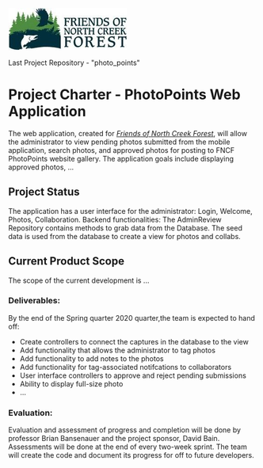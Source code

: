 ![logo](photo_points/wwwroot/images/fncf-rgb-horizontal-logo_1.jpg)

Last Project Repository - "photo_points"

# Project Charter - PhotoPoints Web Application

The web application, created for [_Friends of North Creek Forest_](https://www.friendsnorthcreekforest.org/), will allow the administrator to view pending photos submitted from the mobile application, search photos, and approved photos for posting to FNCF PhotoPoints website gallery. The application goals include displaying approved photos, ...

## Project Status

The application has a user interface for the administrator: Login, Welcome, Photos, Collaboration.
Backend functionalities: The AdminReview Repository contains methods to grab data from the Database. The seed data is used from the database to create a view for photos and collabs.

## Current Product Scope

The scope of the current development is ...

### Deliverables:

By the end of the Spring quarter 2020 quarter,the team is expected to hand off:

- Create controllers to connect the captures in the database to the view
- Add functionality that allows the administrator to tag photos
- Add functionality to add notes to the photos
- Add functionality for tag-associated notifcations to collaborators
- User interface controllers to approve and reject pending submissions
- Ability to display full-size photo
- ...

### Evaluation:

Evaluation and assessment of progress and completion will be done by professor Brian Bansenauer and the project sponsor, David Bain. Assessments will be done at the end of every two-week sprint. The team will create the code and document its progress for off to future developers.
